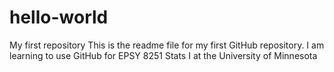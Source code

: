 # hello-world
My first repository
This is the readme file for my first GitHub repository.
I am learning to use GitHub for EPSY 8251 Stats I at the University of Minnesota

